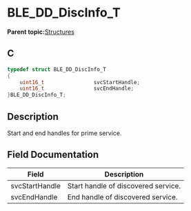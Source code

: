 # BLE\_DD\_DiscInfo\_T

**Parent topic:**[Structures](GUID-CC1B3141-5BBC-438E-A918-B7BD42C2F3CA.md)

## C

```c
typedef struct BLE_DD_DiscInfo_T
{
    uint16_t                svcStartHandle;
    uint16_t                svcEndHandle;
}BLE_DD_DiscInfo_T;
```

## Description

Start and end handles for prime service.

## Field Documentation

|Field|Description|
|-----|-----------|
|svcStartHandle|Start handle of discovered service.|
|svcEndHandle|End handle of discovered service.|

